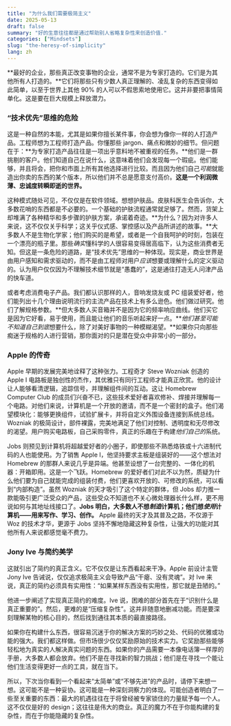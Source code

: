```yaml
---
title: "为什么我们需要极简主义"
date: 2025-05-13
draft: false
summary: "好的生意往往都是通过帮助别人省略复杂性来创造价值."
categories: ["Mindsets"]
slug: "the-heresy-of-simplicity"
lang: zh
---
```


**最好的企业，那些真正改变事物的企业，通常不是为专家打造的。它们是为其他所有人打造的。**它们将那些只有少数人真正理解的、凌乱复杂的东西变得如此简单，以至于世界上其他 90% 的人可以不假思索地使用它。这并非要把事情简单化。这是要在巨大规模上释放潜力。

### “技术优先”思维的危险

这是一种自然的本能，尤其是如果你擅长某件事，你会想为像你一样的人打造产品。工程师想为工程师打造产品。你懂那些 jargon、痛点和微妙的细节。但问题在于：**为专家打造产品往往是一项出乎意料地不被重视的任务。**他们是一群挑剔的客户。他们知道自己在说什么，这意味着他们会发现每一个瑕疵。他们能够，并且将会，把你和市面上所有其他选择进行比较。而且因为他们自己*可能*就能造出你卖的东西的某个版本，所以他们并不总是愿意支付高价。**这是一个利润微薄、忠诚度转瞬即逝的世界。**

这种模式随处可见，不仅仅是在软件领域。想想护肤品。皮肤科医生会告诉你，大多数花哨的东西都是不必要的。一个基础的护肤流程通常就足够了。然而，货架上却堆满了各种精华和多步骤的护肤方案，承诺着奇迹。**为什么？因为对许多人来说，这不仅仅关乎科学；这关乎仪式感、掌控感以及产品所讲述的故事。**大多数人不是生物化学家；他们购买的是希望，或者是一个自我呵护的时刻，包装在一个漂亮的瓶子里。那些*确实*懂科学的人很容易变得居高临下，认为这些消费者无知。但这是一条危险的道路，是“技术优先”思维的一种体现。现实是，商业世界是由用户感知和需求驱动的，而不是由工程师对用户*应该*想要或理解什么的定义驱动的。认为用户仅仅因为不理解技术细节就是“愚蠢的”，这是通往打造无人问津产品的快车道。

或者考虑消费电子产品。我们都认识那样的人，音响发烧友或 PC 组装爱好者，他们能列出十几个理由说明流行的主流产品在技术上有多么逊色。他们做过研究。他们了解规格参数。**但大多数人买音箱并不是因为它的频率响应曲线。他们买它是因为它好看，易于使用，而且能让他们的音乐听起来好一点。****他们甚至可能不知道自己*到底*想要什么，除了对美好事物的一种模糊渴望。**如果你只向那些痴迷于规格的人进行营销，那你面对的只是潜在受众中非常小的一部分。

### Apple 的传奇

Apple 早期的发展完美地诠释了这种张力。工程奇才 Steve Wozniak 创造的 Apple I 电路板是独创性的杰作，其优雅只有同行工程师才能真正欣赏。他的设计让人能够看清逻辑，追踪信号，并理解组件间的互动。这让 Homebrew Computer Club 的成员们兴奋不已，这些技术爱好者喜欢修补、焊接并理解每一个电路。对他们来说，计算机是一个开放的邀请，而不是一个密封的盒子。他们渴望模块化：能够更换组件，试验扩展卡，并将自定义外围设备连接到系统总线。Wozniak 的极简设计，部件裸露，完美地满足了他们对控制、透明度和无尽修改的渴望。用户购买电路板，自己采购零件，真正的乐趣在于构建*他们自己的*系统。

Jobs 则预见到计算机将超越爱好者的小圈子，即使那些不熟悉烙铁或十六进制代码的人也能使用。为了销售 Apple I，他坚持要求主板是组装好的——这个想法对 Homebrew 的那群人来说几乎是异端。他甚至设想了一台完整的、一体化的机器：开箱即用。这是一个飞跃。Homebrew 的爱好者们对此不以为然，质疑为什么他们要为自己就能完成的组装付费，他们更喜欢开放的、可修改的系统，可以看到“内部构造”。虽然 Wozniak 的天才吸引了这个特定的群体，但 Jobs 却力推一款能吸引更广泛受众的产品，这些受众不知道也不关心微处理器长什么样，更不用说如何与其地址线接口了。**Jobs 明白，大多数人不想*制造*计算机；他们想*使用*计算机——用来写作、学习、创作。** Apple 最终的天才及其普及之路，不仅源于 Woz 的技术才华，更源于 Jobs 坚持不懈地隐藏这种复杂性，让强大的功能对其他所有人来说都感觉毫不费力。

### Jony Ive 与简约美学

这就引出了简约的真正含义。它不仅仅是让东西看起来干净。Apple 前设计主管 Jony Ive 告诫说，仅仅追求极简主义会导致产品“干瘪、没有灵魂”。对 Ive 来说，真正的简约必须具有实用性：“如果某样东西没有实用性，那它就是丑陋的。”

他进一步阐述了实现真正简约的难度。Ive 说，困难的部分首先在于“识别什么是真正重要的”。然后，更难的是“压缩复杂性”。这并非随意地删减功能。而是要深刻理解某物的核心目的，然后找到通往其本质的最直接路径。

如果你在构建什么东西，很容易沉迷于你的解决方案的巧妙之处、代码的优雅或功能的强大。我们都这样做。但市场很少仅仅奖励原始的技术实力。它奖励那些能够轻松地为真实的人解决真实问题的东西。如果你的产品需要一本像电话簿一样厚的手册，大多数人都会放弃。他们不是在寻找新的智力挑战；他们是在寻找一个能让他们生活变得更好一点的工具，就在当下。

所以，下次当你看到一个看起来“太简单”或“不够先进”的产品时，请停下来想一想。这可能不是一种妥协。这可能是一种深刻洞察力的体现。可能创造者明白了一些至关重要的东西：最大的机遇往往在于将曾经被专家锁住的力量赋予每一个人。这不仅仅是好的 design；这往往是伟大的商业。真正的魔力不在于你能构建的复杂性，而在于你能隐藏的复杂性。
